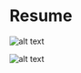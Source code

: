 # Resume

![alt text](https://github.com/cozyCodr/Resume/blob/main/images/mobile.jpg?raw=true)

![alt text](https://github.com/cozyCodr/Resume/blob/main/images/desktop.jpg?raw=true)
